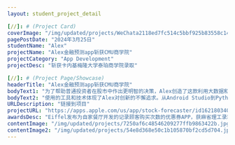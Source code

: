 ```yaml
---
layout: student_project_detail

[//]: # (Project Card)
coverImage: "/img/updated/projects/WeChata2118ed7fc514c5bbf925b83558c14ba.jpg"
pagePostDate: "2024年3月25日"
studentName: "Alex"
projectName: "Alex金融预测app斩获CMU商学院"
projectCategory: "App Development"
projectDesc: "斩获卡内基梅隆大学泰珀商学院录取"

[//]: # (Project Page/Showcase)
headerTitle: "Alex金融预测app斩获CMU商学院"
bodyText1: "为了帮助普通投资者在股市中作出更明智的决策，Alex创造了这款利用大数据和机器学习进行股市预测的App。他明白，投资者面临的最大障碍之一就是缺乏对经济、政治、监管等可能影响股市的信息的了解。"
bodyText2: "使用的工具和技术体现了Alex对创新的不懈追求。从Android Studio到Python，从Google Firebase到AWS云计算，每一项技术的选择都是为了让App更加精准和用户友好。在信息海量的社交媒体上进行数据抓取，然后通过精心设计的算法模型预测股票未来三天的表现，Alex和他的团队打破了传统的交易模式。"
URLDescription: "链接到项目"
projectURL: "https://apps.apple.com/us/app/stock-forecaster/id1621803400"
awardsDesc: "Eiffel发布为自家餐厅开发的记录顾客购买次数的优惠券APP，获麻省理工录取！"
contentImage: "/img/updated/projects/7250af6c48546209277ffb9863422b.jpg"
contentImage2: "/img/updated/projects/54e8d368e50c1b105870bf2cd5d704.jpg"
---
```

